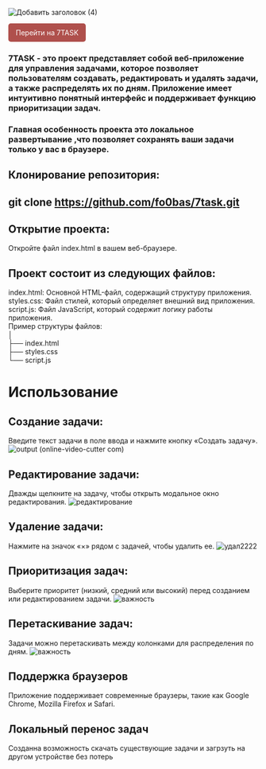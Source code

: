
![Добавить заголовок (4)](https://github.com/user-attachments/assets/7553cc44-732e-4b55-a9ca-d81ced8f19c0) <br>

<a href="https://fo0bas.github.io/7task/" style="background-color: #af504c; border-radius: 5px; color: white; padding: 10px 15px; text-decoration: none; display: inline-block;">
    Перейти на 7TASK
</a>


### 7TASK  - это проект представляет собой веб-приложение для управления задачами, которое позволяет пользователям создавать, редактировать и удалять задачи, а также распределять их по дням. Приложение имеет интуитивно понятный интерфейс и поддерживает функцию приоритизации задач.<br>
### Главная особенность проекта это локальное развертывание ,что позволяет сохранять ваши задачи только у вас в браузере.

## Клонирование репозитория:<br>

## git clone https://github.com/fo0bas/7task.git<br>


## Открытие проекта:
 Откройте файл index.html в вашем веб-браузере.<br>

## Проект состоит из следующих файлов:<br>
index.html: Основной HTML-файл, содержащий структуру приложения.<br>
styles.css: Файл стилей, который определяет внешний вид приложения.<br>
script.js: Файл JavaScript, который содержит логику работы приложения.<br>
Пример структуры файлов:<br>
│<br>
├── index.html<br>
├── styles.css<br>
└── script.js<br>

# Использование<br>
## Создание задачи:<br>
Введите текст задачи в поле ввода и нажмите кнопку «Создать задачу».<br>
![output (online-video-cutter com)](https://github.com/user-attachments/assets/b40c8b97-cf14-4973-be1a-10c6999aa9bc)

## Редактирование задачи:<br>
Дважды щелкните на задачу, чтобы открыть модальное окно редактирования.
![редактирование](https://github.com/user-attachments/assets/9424851b-0f8c-4694-b788-2315c7786877)

## Удаление задачи:<br>
Нажмите на значок «×» рядом с задачей, чтобы удалить ее.
![удал2222](https://github.com/user-attachments/assets/fe1d611c-f5eb-4934-a12f-f59e7e2fbbe5)

## Приоритизация задач:<br>
Выберите приоритет (низкий, средний или высокий) перед созданием или редактированием задачи.
![важность](https://github.com/user-attachments/assets/394f6154-ea22-4ac8-b84b-0e210bde1e9d)

## Перетаскивание задач:<br>
Задачи можно перетаскивать между колонками для распределения по дням.
![важность](https://github.com/user-attachments/assets/0e904ada-1647-4afe-b9b5-8aaf36dd1c50)

## Поддержка браузеров<br>
Приложение поддерживает современные браузеры, такие как Google Chrome, Mozilla Firefox и Safari.
## Локальный перенос задач<br>
Созданна возможность скачать существующие задачи и загрзуть на другом устройстве без потерь<br>

